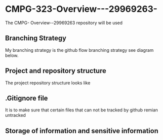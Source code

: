 # CMPG-323-Overview---29969263-
The CMPG- Overview--29969263 repository will be used 

## Branching Strategy
My branching strategy is the github flow branching strategy see diagram below.

## Project and repository structure 
The project repository structure looks like 

## .Gitignore file
It is to make sure that certain files that can not be tracked by github remian untracked 

## Storage of information and sensitive information

